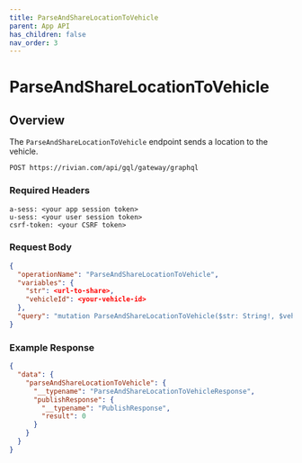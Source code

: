 ```yaml
---
title: ParseAndShareLocationToVehicle
parent: App API
has_children: false
nav_order: 3
---
```


# ParseAndShareLocationToVehicle

## Overview

The `ParseAndShareLocationToVehicle` endpoint sends a location to the vehicle.

`POST https://rivian.com/api/gql/gateway/graphql`

### Required Headers

```text
a-sess: <your app session token>
u-sess: <your user session token>
csrf-token: <your CSRF token>
```

### Request Body

```json
{
  "operationName": "ParseAndShareLocationToVehicle",
  "variables": {
    "str": <url-to-share>,
    "vehicleId": <your-vehicle-id>
  },
  "query": "mutation ParseAndShareLocationToVehicle($str: String!, $vehicleId: String!) { parseAndShareLocationToVehicle(str: $str, vehicleId: $vehicleId) { __typename publishResponse { __typename result } } }"
}
```

### Example Response

```json
{
  "data": {
    "parseAndShareLocationToVehicle": {
      "__typename": "ParseAndShareLocationToVehicleResponse",
      "publishResponse": {
        "__typename": "PublishResponse",
        "result": 0
      }
    }
  }
}
```
